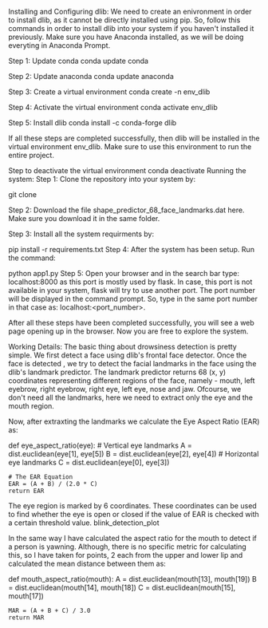 
Installing and Configuring dlib:
We need to create an enivronment in order to install dlib, as it cannot be directly installed using pip. So, follow this commands in order to install dlib into your system if you haven't installed it previously. Make sure you have Anaconda installed, as we will be doing everyting in Anaconda Prompt.

Step 1: Update conda
conda update conda


Step 2: Update anaconda
conda update anaconda 


Step 3: Create a virtual environment
conda create -n env_dlib 


Step 4: Activate the virtual environment
conda activate env_dlib


Step 5: Install dlib
conda install -c conda-forge dlib 


If all these steps are completed successfully, then dlib will be installed in the virtual environment env_dlib. Make sure to use this environment to run the entire project.

Step to deactivate the virtual environment
conda deactivate 
Running the system:
Step 1:
Clone the repository into your system by:

git clone

Step 2:
Download the file shape_predictor_68_face_landmarks.dat here. Make sure you download it in the same folder.

Step 3:
Install all the system requirments by:

pip install -r requirements.txt
Step 4:
After the system has been setup. Run the command:

python app1.py
Step 5:
Open your browser and in the search bar type: localhost:8000 as this port is mostly used by flask. In case, this port is not available in your system, flask will try to use another port. The port number will be displayed in the command prompt. So, type in the same port number in that case as: localhost:<port_number>.

After all these steps have been completed successfully, you will see a web page opening up in the browser. Now you are free to explore the system.

Working Details:
The basic thing about drowsiness detection is pretty simple. We first detect a face using dlib's frontal face detector. Once the face is detected , we try to detect the facial landmarks in the face using the dlib's landmark predictor. The landmark predictor returns 68 (x, y) coordinates representing different regions of the face, namely - mouth, left eyebrow, right eyebrow, right eye, left eye, nose and jaw. Ofcourse, we don't need all the landmarks, here we need to extract only the eye and the mouth region.

Now, after extraxting the landmarks we calculate the Eye Aspect Ratio (EAR) as:

def eye_aspect_ratio(eye):
	# Vertical eye landmarks
	A = dist.euclidean(eye[1], eye[5])
	B = dist.euclidean(eye[2], eye[4])
	# Horizontal eye landmarks 
	C = dist.euclidean(eye[0], eye[3])

	# The EAR Equation 
	EAR = (A + B) / (2.0 * C)
	return EAR
The eye region is marked by 6 coordinates. These coordinates can be used to find whether the eye is open or closed if the value of EAR is checked with a certain threshold value.
blink_detection_plot

In the same way I have calculated the aspect ratio for the mouth to detect if a person is yawning. Although, there is no specific metric for calculating this, so I have taken for points, 2 each from the upper and lower lip and calculated the mean distance between them as:

def mouth_aspect_ratio(mouth): 
	A = dist.euclidean(mouth[13], mouth[19])
	B = dist.euclidean(mouth[14], mouth[18])
	C = dist.euclidean(mouth[15], mouth[17])

	MAR = (A + B + C) / 3.0
	return MAR
